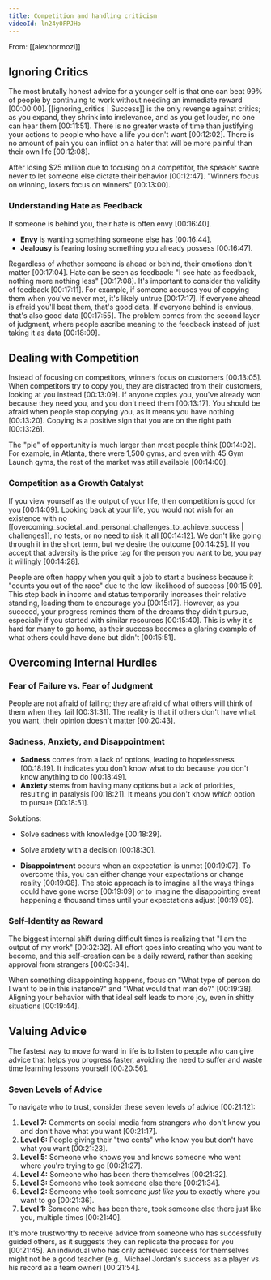 ```yaml
---
title: Competition and handling criticism
videoId: ln24y0FPJHo
---
```


From: [[alexhormozi]] <br/> 

## Ignoring Critics

The most brutally honest advice for a younger self is that one can beat 99% of people by continuing to work without needing an immediate reward <a class="yt-timestamp" data-t="00:00:00">[00:00:00]</a>. [[ignoring_critics | Success]] is the only revenge against critics; as you expand, they shrink into irrelevance, and as you get louder, no one can hear them <a class="yt-timestamp" data-t="00:11:51">[00:11:51]</a>. There is no greater waste of time than justifying your actions to people who have a life you don't want <a class="yt-timestamp" data-t="00:12:02">[00:12:02]</a>. There is no amount of pain you can inflict on a hater that will be more painful than their own life <a class="yt-timestamp" data-t="00:12:08">[00:12:08]</a>.

After losing $25 million due to focusing on a competitor, the speaker swore never to let someone else dictate their behavior <a class="yt-timestamp" data-t="00:12:47">[00:12:47]</a>. "Winners focus on winning, losers focus on winners" <a class="yt-timestamp" data-t="00:13:00">[00:13:00]</a>.

### Understanding Hate as Feedback
If someone is behind you, their hate is often envy <a class="yt-timestamp" data-t="00:16:40">[00:16:40]</a>.
*   **Envy** is wanting something someone else has <a class="yt-timestamp" data-t="00:16:44">[00:16:44]</a>.
*   **Jealousy** is fearing losing something you already possess <a class="yt-timestamp" data-t="00:16:47">[00:16:47]</a>.

Regardless of whether someone is ahead or behind, their emotions don't matter <a class="yt-timestamp" data-t="00:17:04">[00:17:04]</a>. Hate can be seen as feedback: "I see hate as feedback, nothing more nothing less" <a class="yt-timestamp" data-t="00:17:08">[00:17:08]</a>. It's important to consider the validity of feedback <a class="yt-timestamp" data-t="00:17:11">[00:17:11]</a>. For example, if someone accuses you of copying them when you've never met, it's likely untrue <a class="yt-timestamp" data-t="00:17:17">[00:17:17]</a>. If everyone ahead is afraid you'll beat them, that's good data. If everyone behind is envious, that's also good data <a class="yt-timestamp" data-t="00:17:55">[00:17:55]</a>. The problem comes from the second layer of judgment, where people ascribe meaning to the feedback instead of just taking it as data <a class="yt-timestamp" data-t="00:18:09">[00:18:09]</a>.

## Dealing with Competition

Instead of focusing on competitors, winners focus on customers <a class="yt-timestamp" data-t="00:13:05">[00:13:05]</a>. When competitors try to copy you, they are distracted from their customers, looking at you instead <a class="yt-timestamp" data-t="00:13:09">[00:13:09]</a>. If anyone copies you, you've already won because they need you, and you don't need them <a class="yt-timestamp" data-t="00:13:17">[00:13:17]</a>. You should be afraid when people stop copying you, as it means you have nothing <a class="yt-timestamp" data-t="00:13:20">[00:13:20]</a>. Copying is a positive sign that you are on the right path <a class="yt-timestamp" data-t="00:13:26">[00:13:26]</a>.

The "pie" of opportunity is much larger than most people think <a class="yt-timestamp" data-t="00:14:02">[00:14:02]</a>. For example, in Atlanta, there were 1,500 gyms, and even with 45 Gym Launch gyms, the rest of the market was still available <a class="yt-timestamp" data-t="00:14:00">[00:14:00]</a>.

### Competition as a Growth Catalyst
If you view yourself as the output of your life, then competition is good for you <a class="yt-timestamp" data-t="00:14:09">[00:14:09]</a>. Looking back at your life, you would not wish for an existence with no [[overcoming_societal_and_personal_challenges_to_achieve_success | challenges]], no tests, or no need to risk it all <a class="yt-timestamp" data-t="00:14:12">[00:14:12]</a>. We don't like going through it in the short term, but we desire the outcome <a class="yt-timestamp" data-t="00:14:25">[00:14:25]</a>. If you accept that adversity is the price tag for the person you want to be, you pay it willingly <a class="yt-timestamp" data-t="00:14:28">[00:14:28]</a>.

People are often happy when you quit a job to start a business because it "counts you out of the race" due to the low likelihood of success <a class="yt-timestamp" data-t="00:15:09">[00:15:09]</a>. This step back in income and status temporarily increases their relative standing, leading them to encourage you <a class="yt-timestamp" data-t="00:15:17">[00:15:17]</a>. However, as you succeed, your progress reminds them of the dreams they didn't pursue, especially if you started with similar resources <a class="yt-timestamp" data-t="00:15:40">[00:15:40]</a>. This is why it's hard for many to go home, as their success becomes a glaring example of what others could have done but didn't <a class="yt-timestamp" data-t="00:15:51">[00:15:51]</a>.

## Overcoming Internal Hurdles

### Fear of Failure vs. Fear of Judgment
People are not afraid of failing; they are afraid of what others will think of them when they fail <a class="yt-timestamp" data-t="00:31:31">[00:31:31]</a>. The reality is that if others don't have what you want, their opinion doesn't matter <a class="yt-timestamp" data-t="00:20:43">[00:20:43]</a>.

### Sadness, Anxiety, and Disappointment
*   **Sadness** comes from a lack of options, leading to hopelessness <a class="yt-timestamp" data-t="00:18:19">[00:18:19]</a>. It indicates you don't know what to do because you don't know anything to do <a class="yt-timestamp" data-t="00:18:49">[00:18:49]</a>.
*   **Anxiety** stems from having many options but a lack of priorities, resulting in paralysis <a class="yt-timestamp" data-t="00:18:21">[00:18:21]</a>. It means you don't know *which* option to pursue <a class="yt-timestamp" data-t="00:18:51">[00:18:51]</a>.

Solutions:
*   Solve sadness with knowledge <a class="yt-timestamp" data-t="00:18:29">[00:18:29]</a>.
*   Solve anxiety with a decision <a class="yt-timestamp" data-t="00:18:30">[00:18:30]</a>.

*   **Disappointment** occurs when an expectation is unmet <a class="yt-timestamp" data-t="00:19:07">[00:19:07]</a>. To overcome this, you can either change your expectations or change reality <a class="yt-timestamp" data-t="00:19:08">[00:19:08]</a>. The stoic approach is to imagine all the ways things could have gone worse <a class="yt-timestamp" data-t="00:19:09">[00:19:09]</a> or to imagine the disappointing event happening a thousand times until your expectations adjust <a class="yt-timestamp" data-t="00:19:09">[00:19:09]</a>.

### Self-Identity as Reward
The biggest internal shift during difficult times is realizing that "I am the output of my work" <a class="yt-timestamp" data-t="00:32:32">[00:32:32]</a>. All effort goes into creating who you want to become, and this self-creation can be a daily reward, rather than seeking approval from strangers <a class="yt-timestamp" data-t="00:03:34">[00:03:34]</a>.

When something disappointing happens, focus on "What type of person do I want to be in this instance?" and "What would that man do?" <a class="yt-timestamp" data-t="00:19:38">[00:19:38]</a>. Aligning your behavior with that ideal self leads to more joy, even in shitty situations <a class="yt-timestamp" data-t="00:19:44">[00:19:44]</a>.

## Valuing Advice

The fastest way to move forward in life is to listen to people who can give advice that helps you progress faster, avoiding the need to suffer and waste time learning lessons yourself <a class="yt-timestamp" data-t="00:20:56">[00:20:56]</a>.

### Seven Levels of Advice
To navigate who to trust, consider these seven levels of advice <a class="yt-timestamp" data-t="00:21:12">[00:21:12]</a>:

1.  **Level 7:** Comments on social media from strangers who don't know you and don't have what you want <a class="yt-timestamp" data-t="00:21:17">[00:21:17]</a>.
2.  **Level 6:** People giving their "two cents" who know you but don't have what you want <a class="yt-timestamp" data-t="00:21:23">[00:21:23]</a>.
3.  **Level 5:** Someone who knows you and knows someone who went where you're trying to go <a class="yt-timestamp" data-t="00:21:27">[00:21:27]</a>.
4.  **Level 4:** Someone who has been there themselves <a class="yt-timestamp" data-t="00:21:32">[00:21:32]</a>.
5.  **Level 3:** Someone who took someone else there <a class="yt-timestamp" data-t="00:21:34">[00:21:34]</a>.
6.  **Level 2:** Someone who took someone *just like you* to exactly where you want to go <a class="yt-timestamp" data-t="00:21:36">[00:21:36]</a>.
7.  **Level 1:** Someone who has been there, took someone else there just like you, multiple times <a class="yt-timestamp" data-t="00:21:40">[00:21:40]</a>.

It's more trustworthy to receive advice from someone who has successfully guided others, as it suggests they can replicate the process for you <a class="yt-timestamp" data-t="00:21:45">[00:21:45]</a>. An individual who has only achieved success for themselves might not be a good teacher (e.g., Michael Jordan's success as a player vs. his record as a team owner) <a class="yt-timestamp" data-t="00:21:54">[00:21:54]</a>.
